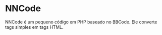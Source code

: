 # NNCode
NNCode é um pequeno código em PHP baseado no BBCode. Ele converte tags simples em tags HTML.
